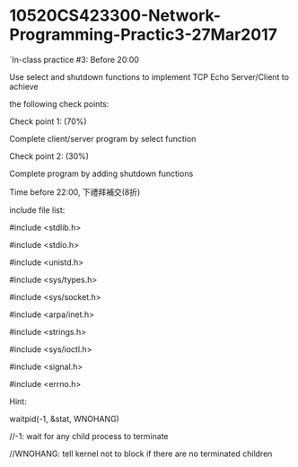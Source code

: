 # 10520CS423300-Network-Programming-Practic3-27Mar2017

`In-class practice #3: Before 20:00		
		
Use select and shutdown functions to implement TCP Echo Server/Client to achieve		
		
the following check points:		
		
Check point 1: (70%)		
		
Complete client/server program by select function		
		
Check point 2: (30%)		
		
Complete program by adding shutdown functions		
		
Time before 22:00, 下禮拜補交(8折)		
	
include file list:	
	
#include <stdlib.h>	
	
#include <stdio.h>	
	
#include <unistd.h>	
	
#include <sys/types.h>	
	
#include <sys/socket.h>	
	
#include <arpa/inet.h>	
	
#include <strings.h>	
	
#include <sys/ioctl.h>	
	
#include <signal.h>	
	
#include <errno.h>	
	
Hint:	
		
waitpid(-1, &stat, WNOHANG)	
		
//-1: wait for any child process to terminate	
		
//WNOHANG: tell kernel not to block if there are no terminated children		
